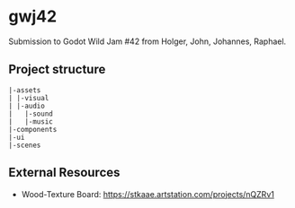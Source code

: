 # gwj42

Submission to Godot Wild Jam #42 from Holger, John, Johannes, Raphael.

## Project structure

```
|-assets
| |-visual
| |-audio
|   |-sound
|   |-music
|-components
|-ui
|-scenes
```

## External Resources

* Wood-Texture Board: https://stkaae.artstation.com/projects/nQZRv1